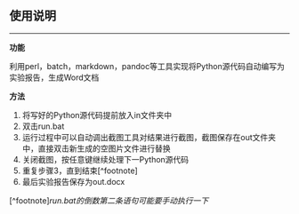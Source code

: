 ## 使用说明

---

**功能**

利用perl，batch，markdown，pandoc等工具实现将Python源代码自动编写为实验报告，生成Word文档

**方法**

1. 将写好的Python源代码提前放入in文件夹中
2. 双击run.bat
3. 运行过程中可以自动调出截图工具对结果进行截图，截图保存在out文件夹中，直接双击新生成的空图片文件进行替换
4. 关闭截图，按任意键继续处理下一Python源代码
5. 重复步骤3，直到结束[^footnote]
6. 最后实验报告保存为out.docx

[^footnote]*run.bat的倒数第二条语句可能要手动执行一下*
